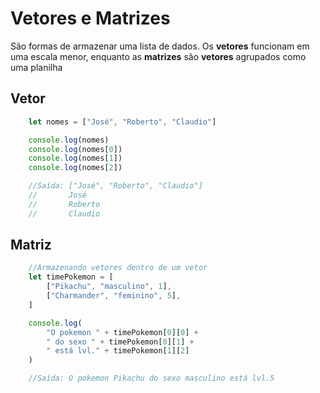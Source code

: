 # Vetores e Matrizes

São formas de armazenar uma lista de dados. Os **vetores** funcionam em uma escala menor, enquanto as **matrizes** são **vetores** agrupados como uma planilha

## Vetor

```js
    let nomes = ["José", "Roberto", "Claudio"]

    console.log(nomes)
    console.log(nomes[0])
    console.log(nomes[1])
    console.log(nomes[2])

    //Saída: ["José", "Roberto", "Claudio"]
    //       José
    //       Roberto
    //       Claudio
```

## Matriz

```js
    //Armazenando vetores dentro de um vetor
    let timePokemon = [
        ["Pikachu", "masculino", 1],
        ["Charmander", "feminino", 5],
    ]

    console.log(
        "O pokemon " + timePokemon[0][0] + 
        " do sexo " + timePokemon[0][1] + 
        " está lvl." + timePokemon[1][2]
    )

    //Saída: O pokemon Pikachu do sexo masculino está lvl.5
```